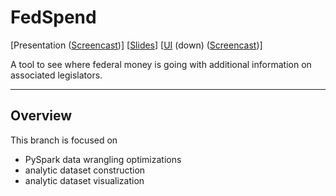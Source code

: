 # FedSpend 
[Presentation ([Screencast](https://www.youtube.com/watch?v=lfTFdWQ1IWg))] [[Slides](https://docs.google.com/presentation/d/1KTjFM93Z1USEoJl7P9blTCVDJaPI7bXSucENJ3FTMcg/edit?usp=sharing)] [[UI](http://engineerdata.xyz) (down) ([Screencast](https://www.youtube.com/watch?v=-knV-ZPerz8))]


A tool to see where federal money is going with additional information on associated legislators.

<hr/>

## Overview

This branch is focused on 
- PySpark data wrangling optimizations
- analytic dataset construction
- analytic dataset visualization